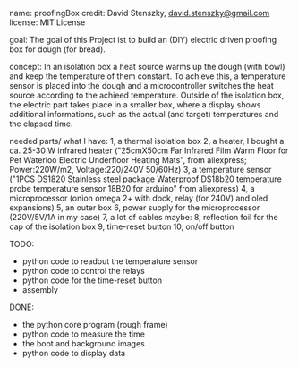 name: proofingBox
credit: David Stenszky, david.stenszky@gmail.com
license: MIT License

goal: The goal of this Project ist to build an (DIY) electric driven proofing box for dough (for bread).

concept: In an isolation box a heat source warms up the dough (with bowl) and keep the temperature of them constant. To achieve this, a temperature sensor is placed into the dough and a microcontroller switches the heat source according to the achieed temperature. Outside of the isolation box, the electric part takes place in a smaller box, where a display shows additional informations, such as the actual (and target) temperatures and the elapsed time.

needed parts/ what I have:
1, a thermal isolation box
2, a heater, I bought a ca. 25-30 W infrared heater ("25cmX50cm Far Infrared Film Warm Floor for Pet Waterloo Electric Underfloor Heating Mats", from aliexpress; Power:220W/m2, Voltage:220/240V 50/60Hz)
3, a temperature sensor ("1PCS DS1820 Stainless steel package Waterproof DS18b20 temperature probe temperature sensor 18B20 for arduino" from aliexpress)
4, a microprocessor (onion omega 2+ with dock, relay (for 240V) and oled expansions)
5, an outer box
6, power supply for the microprocessor (220V/5V/1A in my case)
7, a lot of cables
maybe:
8, reflection foil for the cap of the isolation box
9, time-reset button
10, on/off button

TODO:
- python code to readout the temperature sensor
- python code to control the relays
- python code for the time-reset button
- assembly

DONE:
- the python core program (rough frame)
- python code to measure the time
- the boot and background images
- python code to display data
